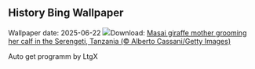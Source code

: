 ## History Bing Wallpaper
Wallpaper date: 2025-06-22
![](https://www.bing.com/th?id=OHR.SerengetiGiraffe_EN-CA5577558802_UHD.jpg&w=1000)Download: [Masai giraffe mother grooming her calf in the Serengeti, Tanzania (© Alberto Cassani/Getty Images)](https://www.bing.com/th?id=OHR.SerengetiGiraffe_EN-CA5577558802_UHD.jpg)

Auto get programm by LtgX
